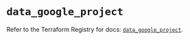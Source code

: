 # `data_google_project`

Refer to the Terraform Registry for docs: [`data_google_project`](https://registry.terraform.io/providers/hashicorp/google/5.43.0/docs/data-sources/project).
